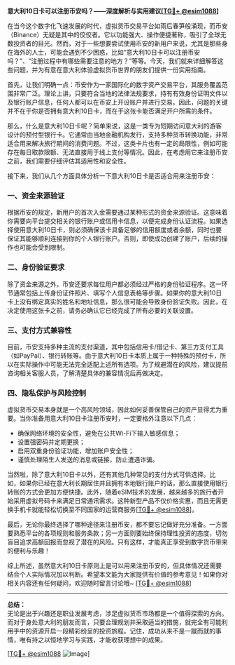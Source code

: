 **意大利10日卡可以注册币安吗？——深度解析与实用建议[[TG💪+ @esim1088](https://t.me/s/esim1088)]**

在当今这个数字化飞速发展的时代，虚拟货币交易平台如雨后春笋般涌现，而币安（Binance）无疑是其中的佼佼者。它以功能强大、操作便捷著称，吸引了全球无数投资者的目光。然而，对于一些想要尝试使用币安的新用户来说，尤其是那些身在海外的人士，可能会遇到不少困惑，比如“意大利10日卡可以注册币安吗？”、“注册过程中有哪些需要注意的地方？”等等。今天，我们就来详细解答这些问题，并为有意在意大利体验虚拟货币世界的朋友们提供一份实用指南。

首先，让我们明确一点：币安作为一家国际化的数字资产交易平台，其服务覆盖范围非常广泛。理论上讲，只要符合当地的法律法规要求，持有有效身份证明文件以及银行账户信息，任何人都可以在币安上开设账户并进行交易。因此，问题的关键并不在于你是否拥有意大利10日卡，而在于这张卡能否满足开户所需的条件。

那么，什么是意大利10日卡呢？简单来说，这是一类专为短期访问意大利的游客设计的预付型银行卡。它通常由当地金融机构发行，支持多种货币转换功能，非常适合用来解决旅行期间的消费问题。不过，这类卡片也有一定的局限性，例如可能存在每日取款限额、无法直接用于线上支付等情况。因此，在考虑用它来注册币安之前，我们需要仔细评估其适用性和安全性。

接下来，我们从几个方面具体分析一下意大利10日卡是否适合用来注册币安：

### **一、资金来源验证**
根据币安的规定，新用户的首次入金需要通过某种形式的资金来源验证。这意味着你需要向平台提交相关的银行账户或信用卡信息，以便完成身份认证流程。如果选择使用意大利10日卡，则必须确保该卡具备足够的信用额度或者余额，同时也要保证其能够顺利连接到你的个人银行账户。否则，即使成功创建了账户，后续的操作也可能会受到限制。

### **二、身份验证要求**
除了资金来源之外，币安还要求每位用户都必须经过严格的身份验证程序。这一环节通常包括上传身份证件照片、填写个人信息表格等步骤。如果你的意大利10日卡上没有绑定真实的姓名和地址信息，那么很可能会导致身份验证失败。因此，在决定使用这张卡之前，请务必确认它已经完成了所有必要的关联设置。

### **三、支付方式兼容性**
目前，币安支持多种主流的支付渠道，其中包括信用卡/借记卡、第三方支付工具（如PayPal）、银行转账等。由于意大利10日卡本质上属于一种特殊的预付卡，所以在实际操作中可能无法完全适配上述所有选项。为了规避潜在的风险，建议提前咨询相关客服人员，了解清楚具体的兼容情况后再做决定。

### **四、隐私保护与风险控制**
虚拟货币交易本身就是一个高风险领域，因此如何妥善保管自己的资产显得尤为重要。当你准备用意大利10日卡注册币安时，一定要格外注意以下几点：
- 确保网络环境的安全性，避免在公共Wi-Fi下输入敏感信息；
- 设置强密码并定期更换；
- 启用双重身份验证功能，增加账户安全性；
- 谨慎处理陌生人发送的消息或链接，防止遭遇诈骗。

当然啦，除了意大利10日卡以外，还有其他几种常见的支付方式可供选择。比如，如果你已经在意大利长期居住并且拥有本地银行账户的话，那么直接使用银行转账的方式会更加方便快捷。此外，随着eSIM技术的发展，越来越多的旅行者开始采用虚拟号码卡来满足日常通讯需求。这种新型产品不仅价格实惠，而且无需更换手机卡就能轻松切换至不同国家的运营商服务[[TG💪+ @esim1088](https://t.me/s/esim1088)]。

最后，无论你最终选择了哪种途径来注册币安，都不要忘记做好充分准备。一方面要熟悉平台的各项规则和服务条款；另一方面则要始终保持理性投资的态度，切勿盲目追求高额回报而忽视了潜在的风险。只有这样，才能真正享受到数字货币带来的便利与乐趣！

综上所述，虽然意大利10日卡原则上是可以用来注册币安的，但具体情况还需要结合个人实际情况加以判断。希望本文能为大家提供有价值的参考意见！如果你对相关内容还有任何疑问，欢迎随时留言讨论哦~ [[TG💪+ @esim1088](https://t.me/s/esim1088)] 

---

**总结：**  
无论是出于兴趣还是职业发展考虑，涉足虚拟货币市场都是一个值得探索的方向。而对于身处意大利的朋友而言，只要合理规划并采取适当的措施，就完全有可能利用手中的资源开启一段精彩纷呈的投资旅程。记住，成功从来不是一蹴而就的事情，唯有持之以恒地学习与实践，才能收获理想中的成果。  

[[TG💪+ @esim1088](https://t.me/s/esim1088) ![Image](https://i.postimg.cc/4NQfJmqS/Snipaste-2025-05-13-00-14-12.png)]